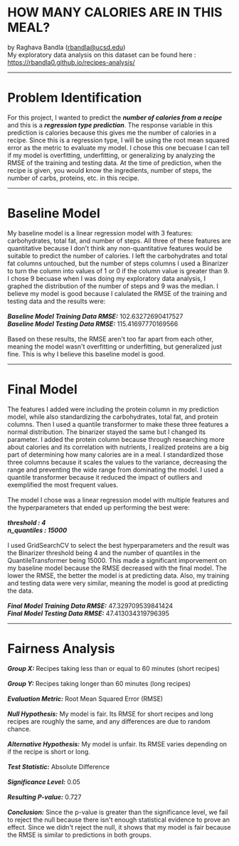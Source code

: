 # HOW MANY CALORIES ARE IN THIS MEAL?
by Raghava Bandla (rbandla@ucsd.edu)\
My exploratory data analysis on this dataset can be found here : https://rbandla0.github.io/recipes-analysis/

---

# Problem Identification

For this project, I wanted to predict the ***number of calories from a recipe*** and this is a ***regression type prediction***. The response variable in this prediction is calories because this gives me the number of calories in a recipe. Since this is a regression type, I will be using the root mean squared error as the metric to evaluate my model. I chose this one becuase I can tell if my model is overfitting, underfitting, or generalizing by analyzing the RMSE of the training and testing data. At the time of prediction, when the recipe is given, you would know the ingredients, number of steps, the number of carbs, proteins, etc. in this recipe. 

---

# Baseline Model

My baseline model is a linear regression model with 3 features: carbohydrates, total fat, and number of steps. All three of these features are quantitative because I don't think any non-quantitative features would be suitable to predict the number of calories. I left the carbohydrates and total fat columns untouched, but the number of steps columns I used a Binarizer to turn the column into values of 1 or 0 if the column value is greater than 9. I chose 9 becuase when I was doing my exploratory data analysis, I graphed the distribution of the number of steps and 9 was the median. I believe my model is good because I calulated the RMSE of the training and testing data and the results were:\
\
***Baseline Model Training Data RMSE:*** 102.63272690417527\
***Baseline Model Testing Data RMSE:*** 115.41697770169566\
\
Based on these results, the RMSE aren't too far apart from each other, meaning the model wasn't overfitting or underfitting, but generalized just fine. This is why I believe this baseline model is good. 

---

# Final Model

The features I added were including the protein column in my prediction model, while also standardizing the carbohydrates, total fat, and protein columns. Then I used a quantile transformer to make these three features a normal distribution. The binarizer stayed the same but I changed its parameter. I added the protein column because through researching more about calories and its correlation with nutrients, I realized proteins are a big part of determining how many calories are in a meal. I standardized those three columns because it scales the values to the variance, decreasing the range and preventing the wide range from dominating the model. I used a quantile transformer because it reduced the impact of outliers and exemplified the most frequent values.\
\
The model I chose was a linear regression model with multiple features and the hyperparameters that ended up performing the best were:\
\
***threshold : 4\
n_quantiles : 15000***\
\
I used GridSearchCV to select the best hyperparameters and the result was the Binarizer threshold being 4 and the number of quantiles in the QuantileTransformer being 15000. This made a significant imporvement on my baseline model because the RMSE decreased with the final model. The lower the RMSE, the better the model is at predicting data. Also, my training and testing data were very similar, meaning the model is good at predicting the data.\
\
***Final Model Training Data RMSE:*** 47.329709539841424\
***Final Model Testing Data RMSE:*** 47.413034319796395

---

# Fairness Analysis

***Group X:*** Recipes taking less than or equal to 60 minutes (short recipes)\
\
***Group Y:*** Recipes taking longer than 60 minutes (long recipes)\
\
***Evaluation Metric:*** Root Mean Squared Error (RMSE)\
\
***Null Hypothesis:*** My model is fair. Its RMSE for short recipes and long recipes are roughly the same, and any differences are due to random chance.\
\
***Alternative Hypothesis:*** My model is unfair. Its RMSE varies depending on if the recipe is short or long.\
\
***Test Statistic:*** Absolute Difference\
\
***Significance Level:*** 0.05\
\
***Resulting P-value:*** 0.727\
\
***Conclusion:*** Since the p-value is greater than the significance level, we fail to reject the null because there isn't enough statistical evidence to prove an effect. Since we didn't reject the null, it shows that my model is fair because the RMSE is similar to predictions in both groups.  
